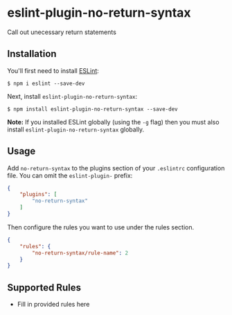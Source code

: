 # eslint-plugin-no-return-syntax

Call out unecessary return statements

## Installation

You'll first need to install [ESLint](http://eslint.org):

```
$ npm i eslint --save-dev
```

Next, install `eslint-plugin-no-return-syntax`:

```
$ npm install eslint-plugin-no-return-syntax --save-dev
```

**Note:** If you installed ESLint globally (using the `-g` flag) then you must also install `eslint-plugin-no-return-syntax` globally.

## Usage

Add `no-return-syntax` to the plugins section of your `.eslintrc` configuration file. You can omit the `eslint-plugin-` prefix:

```json
{
    "plugins": [
        "no-return-syntax"
    ]
}
```


Then configure the rules you want to use under the rules section.

```json
{
    "rules": {
        "no-return-syntax/rule-name": 2
    }
}
```

## Supported Rules

* Fill in provided rules here





